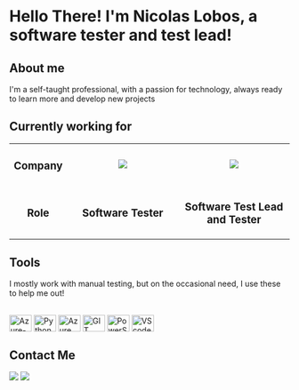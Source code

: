 # Hello There! I'm Nicolas Lobos, a software tester and test lead!

## About me
I'm a self-taught professional, with a passion for technology, always ready to learn more and develop new projects

## Currently working for
<table>
<tr>
  <td width="20%" align="center">
    <h3>
      <strong>
        Company
      </strong>
    </h3>
  </td>
  <td width="40%" align="center">
    <a href ="https://testlio.com/b/">
      <img align="center" src="https://testlio.com/wp-content/uploads/testlio-logo-blue.png">
    </a>
  </td>
  <td width="40%" align="center">
    <a href ="https://www.saipher.com.br/">
      <img align="center" src="https://lwfiles.mycourse.app/saipher-public/97bfd4201b5382a584126e5aaa1abe15.png">
    </a>
  </td>
</tr>
<tr>
  <td align="center">
    <h3>
      <strong>
        Role
      </strong>
    </h3>
  </td>
  <td align="center">
    <h3>
      <strong>
        Software Tester
      </strong>
    </h3>
  </td>
  <td align="center">
    <h3>
      <strong>
        Software Test Lead and Tester
      </strong>
    </h3>
  </td>
</tr>

</table>

## Tools
I mostly work with manual testing, but on the occasional need, I use these to help me out!

<div style="display: inline_block"><br>
  <img align="center" alt="Azure-SQL" height="30" width="40"src="https://cdn.jsdelivr.net/gh/devicons/devicon@latest/icons/azuresqldatabase/azuresqldatabase-original.svg">
  <img align="center" alt="Python" height="30" width="40" src="https://cdn.jsdelivr.net/gh/devicons/devicon@latest/icons/python/python-original.svg" />
  <img align="center" alt="Azure" height="30" width="40" src="https://cdn.jsdelivr.net/gh/devicons/devicon@latest/icons/azure/azure-original.svg">
  <img align="center" alt="GIT" height="30" width="40" src="https://cdn.jsdelivr.net/gh/devicons/devicon@latest/icons/git/git-original.svg">
  <img align="center" alt="PowerShell" height="30" width="40" src="https://cdn.jsdelivr.net/gh/devicons/devicon@latest/icons/powershell/powershell-original.svg" />
  <img align="center" alt="VScode" height="30" width="40" src="https://cdn.jsdelivr.net/gh/devicons/devicon@latest/icons/vscode/vscode-original.svg" />
</div>

## Contact Me

<div>
  <a href = "mailto:nicolasrlobos@gmail.com"><img src="https://img.shields.io/badge/-Gmail-%23333?style=for-the-badge&logo=gmail&logoColor=white" target="_blank"></a>
  <a href="https://br.linkedin.com/in/nicolas-lobos" target="_blank"><img src="https://img.shields.io/badge/-LinkedIn-%230077B5?style=for-the-badge&logo=linkedin&logoColor=white" target="_blank"></a> 
</div>


<!---
NicolasLobosDEV/NicolasLobosDEV is a ✨ special ✨ repository because its `README.md` (this file) appears on your GitHub profile.
You can click the Preview link to take a look at your changes.
--->
